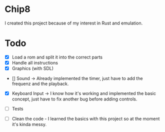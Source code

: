 # Chip8
I created this project because of my interest in Rust and emulation.

# Todo

- [X] Load a rom and split it into the correct parts
- [X] Handle all instructions
- [X] Graphics (with SDL)
- [] Sound
    -> Already implemented the timer, just have to add the frequenz and the playback.

- [x] Keyboard Input
    -> I know how it's working and implemented the basic concept, just have to fix another bug before 
    adding controls.

- [ ] Tests

- [ ] Clean the code - I learned the basics with this project so at the moment it's kinda messy.

